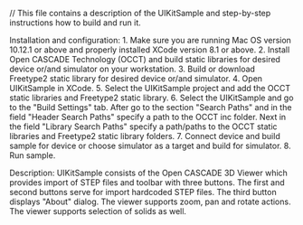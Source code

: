 // This file contains a description of the UIKitSample and step-by-step instructions how to build and run it.

Installation and configuration:
    1. Make sure you are running Mac OS version 10.12.1 or above and properly installed XCode version 8.1 or above.
    2. Install Open CASCADE Technology (OCCT) and build static libraries for desired device or/and simulator on your workstation.
    3. Build or download Freetype2 static library for desired device or/and simulator.
    4. Open UIKitSample in XCode.
    5. Select the UIKitSample project and add the OCCT static libraries and Freetype2 static library.
    6. Select the UIKitSample and go to the "Build Settings" tab. After go to the section "Search Paths" and in the field "Header Search Paths" specify a path to the OCCT inc folder. Next in the field "Library Search Paths" specify a path/paths to the OCCT static libraries and Freetype2 static library folders.
    7. Connect device and build sample for device or choose simulator as a target and build for simulator.
    8. Run sample.

 Description:
    UIKitSample consists of the Open CASCADE 3D Viewer which provides import of STEP files and toolbar with three buttons.
    The first and second buttons serve for import hardcoded STEP files. The third button displays "About" dialog.
    The viewer supports zoom, pan and rotate actions. The viewer supports selection of solids as well.
